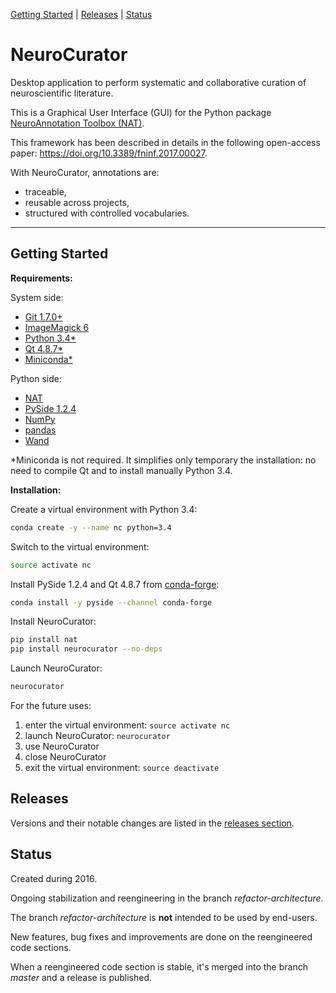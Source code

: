 [Getting Started](#getting-started) |
[Releases](#releases) |
[Status](#status)

# NeuroCurator

Desktop application to perform systematic and collaborative curation of
neuroscientific literature.

This is a Graphical User Interface (GUI) for the Python package
[NeuroAnnotation Toolbox (NAT)](https://github.com/BlueBrain/nat).

This framework has been described in details in the following open-access
paper: https://doi.org/10.3389/fninf.2017.00027.

With NeuroCurator, annotations are:
- traceable,
- reusable across projects,
- structured with controlled vocabularies.

---

## Getting Started

**Requirements:**

System side:

- [Git 1.7.0+](https://git-scm.com/downloads)
- [ImageMagick 6](http://docs.wand-py.org/en/latest/guide/install.html)
- [Python 3.4*](https://www.python.org/downloads/)
- [Qt 4.8.7*](https://doc.qt.io/archives/qt-4.8/supported-platforms.html)
- [Miniconda*](https://conda.io/miniconda.html)

Python side:

- [NAT](https://github.com/BlueBrain/nat)
- [PySide 1.2.4](https://wiki.qt.io/PySide)
- [NumPy](http://www.numpy.org)
- [pandas](https://pandas.pydata.org)
- [Wand](http://docs.wand-py.org)

*Miniconda is not required. It simplifies only temporary the installation:
no need to compile Qt and to install manually Python 3.4.

**Installation:**

Create a virtual environment with Python 3.4:
```bash
conda create -y --name nc python=3.4
```

Switch to the virtual environment:
```bash
source activate nc
```

Install PySide 1.2.4 and Qt 4.8.7 from [conda-forge](https://conda-forge.org):
```bash
conda install -y pyside --channel conda-forge
```

Install NeuroCurator:
```bash
pip install nat
pip install neurocurator --no-deps
```

Launch NeuroCurator:
```bash
neurocurator
```

For the future uses:
1. enter the virtual environment: `source activate nc`
2. launch NeuroCurator: `neurocurator`
3. use NeuroCurator
4. close NeuroCurator
5. exit the virtual environment: `source deactivate`

## Releases

Versions and their notable changes are listed in the
[releases section](https://github.com/BlueBrain/neurocurator/releases/).

## Status

Created during 2016.

Ongoing stabilization and reengineering in the branch _refactor-architecture_.

The branch _refactor-architecture_ is **not** intended to be used by end-users.

New features, bug fixes and improvements are done on the reengineered code sections.

When a reengineered code section is stable, it's merged into the branch
_master_ and a release is published.
